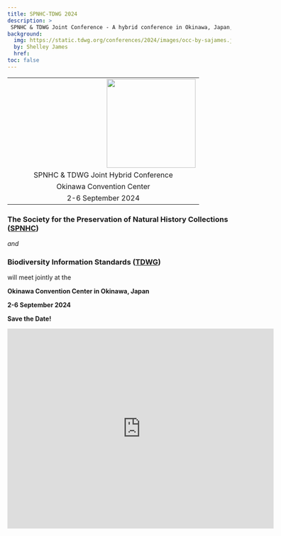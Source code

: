 ```yaml
---
title: SPNHC-TDWG 2024
description: >
 SPNHC & TDWG Joint Conference - A hybrid conference in Okinawa, Japan, 2-6 September 2024
background:
  img: https://static.tdwg.org/conferences/2024/images/occ-by-sajames.jpg
  by: Shelley James
  href: 
toc: false
---
```


<table style="border-collapse: collapse; width: 100%;" border="0">
<tbody>
<tr>
<td style="width: 50%; text-align: center;"><img src="https://i0.wp.com/spnhc.org/wp-content/uploads/2022/10/SPNHC_LOGO_squareMed.jpg?w=216&amp;ssl=1" alt="" /></td>
<td style="width: 50%; text-align: center;"><img src="https://static.tdwg.org/logo/Colour/PNG/TDWG-Logo_Hex-Sticker_frame_blue.png" alt="" width="200" /></td>
</tr>
<tr>
<td style="text-align: center; width: 100%;" colspan="2">SPNHC &amp; TDWG Joint Hybrid Conference</td>
</tr>
<tr>
<td style="width: 100%; text-align: center;" colspan="2">Okinawa Convention Center</td>
</tr>
<tr>
<td style="width: 100%; text-align: center;" colspan="2">2-6 September 2024</td>
</tr>
</tbody>
</table>

### The Society for the Preservation of Natural History Collections ([SPNHC](https://www.spnhc.org))
_and_
### Biodiversity Information Standards ([TDWG](https://www.tdwg.org))
will meet jointly at the

**Okinawa Convention Center in Okinawa, Japan**

**2-6 September 2024**

**Save the Date!**

<iframe src="https://www.google.com/maps/embed?pb=!1m18!1m12!1m3!1d27014496.210448813!2d130.66147878145006!3d25.223560436416136!2m3!1f0!2f0!3f0!3m2!1i1024!2i768!4f13.1!3m3!1m2!1s0x34e5697141a6b58b%3A0x2cd8aff616585e98!2sNaha%2C%20Okinawa%2C%20Japan!5e0!3m2!1sen!2sus!4v1698468341226!5m2!1sen!2sus" width="600" height="450" style="border:0;" allowfullscreen="" loading="lazy" referrerpolicy="no-referrer-when-downgrade"></iframe>
